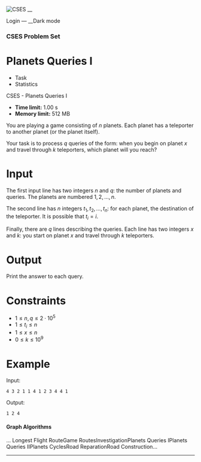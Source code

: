 ![CSES](/logo.png?1) __

Login — __Dark mode

### CSES Problem Set

# Planets Queries I

  * Task
  * Statistics

CSES - Planets Queries I

  * **Time limit:** 1.00 s
  * **Memory limit:** 512 MB

You are playing a game consisting of $n$ planets. Each planet has a teleporter
to another planet (or the planet itself).

Your task is to process $q$ queries of the form: when you begin on planet $x$
and travel through $k$ teleporters, which planet will you reach?

# Input

The first input line has two integers $n$ and $q$: the number of planets and
queries. The planets are numbered $1,2,\dots,n$.

The second line has $n$ integers $t_1,t_2,\dots,t_n$: for each planet, the
destination of the teleporter. It is possible that $t_i=i$.

Finally, there are $q$ lines describing the queries. Each line has two
integers $x$ and $k$: you start on planet $x$ and travel through $k$
teleporters.

# Output

Print the answer to each query.

# Constraints

  * $1 \le n, q \le 2 \cdot 10^5$
  * $1 \le t_i \le n$
  * $1 \le x \le n$
  * $0 \le k \le 10^9$

# Example

Input:

``` 4 3 2 1 1 4 1 2 3 4 4 1 ```

Output:

``` 1 2 4 ```

#### Graph Algorithms

... Longest Flight RouteGame RoutesInvestigationPlanets Queries IPlanets
Queries IIPlanets CyclesRoad ReparationRoad Construction...

* * *

